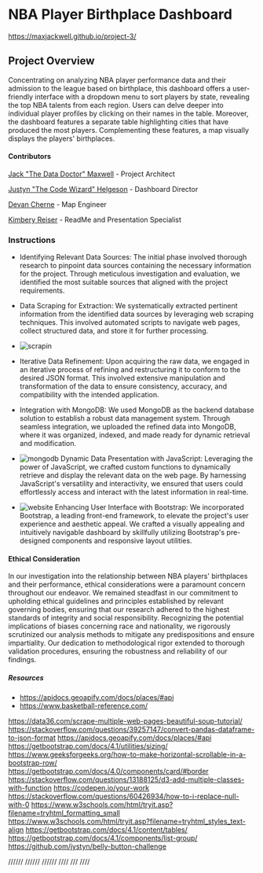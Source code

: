 # NBA Player Birthplace Dashboard
https://maxjackwell.github.io/project-3/

## Project Overview
Concentrating on analyzing NBA player performance data and their admission to the league based on birthplace, this dashboard offers a user-friendly interface with a dropdown menu to sort players by state, revealing the top NBA talents from each region. Users can delve deeper into individual player profiles by clicking on their names in the table. Moreover, the dashboard features a separate table highlighting cities that have produced the most players. Complementing these features, a map visually displays the players' birthplaces.

#### Contributors
[Jack "The Data Doctor" Maxwell](https://github.com/maxjackwell) - Project Architect

[Justyn "The Code Wizard" Helgeson](https://github.com/jystyn) - Dashboard Director

[Devan Cherne](https://www.askjeeves.com/) - Map Engineer

[Kimbery Reiser](https://github.com/kimberlyreiser) - ReadMe and Presentation Specialist


### Instructions 
- Identifying Relevant Data Sources: The initial phase involved thorough research to pinpoint data sources containing the necessary information for the project. Through meticulous investigation and evaluation, we identified the most suitable sources that aligned with the project requirements.
- Data Scraping for Extraction: We systematically extracted pertinent information from the identified data sources by leveraging web scraping techniques. This involved automated scripts to navigate web pages, collect structured data, and store it for further processing.
- ![scrapin](Resources/gifs/scrapin.gif)

- Iterative Data Refinement: Upon acquiring the raw data, we engaged in an iterative process of refining and restructuring it to conform to the desired JSON format. This involved extensive manipulation and transformation of the data to ensure consistency, accuracy, and compatibility with the intended application.
- Integration with MongoDB: We used MongoDB as the backend database solution to establish a robust data management system. Through seamless integration, we uploaded the refined data into MongoDB, where it was organized, indexed, and made ready for dynamic retrieval and modification.

- ![mongodb](Resources/gifs/mongodb.gif)
Dynamic Data Presentation with JavaScript: Leveraging the power of JavaScript, we crafted custom functions to dynamically retrieve and display the relevant data on the web page. By harnessing JavaScript's versatility and interactivity, we ensured that users could effortlessly access and interact with the latest information in real-time.

- ![website](Resources/gifs/website.gif)
Enhancing User Interface with Bootstrap: We incorporated Bootstrap, a leading front-end framework, to elevate the project's user experience and aesthetic appeal. We crafted a visually appealing and intuitively navigable dashboard by skillfully utilizing Bootstrap's pre-designed components and responsive layout utilities.

#### Ethical Consideration
In our investigation into the relationship between NBA players' birthplaces and their performance, ethical considerations were a paramount concern throughout our endeavor. We remained steadfast in our commitment to upholding ethical guidelines and principles established by relevant governing bodies, ensuring that our research adhered to the highest standards of integrity and social responsibility. Recognizing the potential implications of biases concerning race and nationality, we rigorously scrutinized our analysis methods to mitigate any predispositions and ensure impartiality. Our dedication to methodological rigor extended to thorough validation procedures, ensuring the robustness and reliability of our findings. 

##### Resources 
- https://apidocs.geoapify.com/docs/places/#api
- https://www.basketball-reference.com/











https://data36.com/scrape-multiple-web-pages-beautiful-soup-tutorial/
https://stackoverflow.com/questions/39257147/convert-pandas-dataframe-to-json-format
https://apidocs.geoapify.com/docs/places/#api
https://getbootstrap.com/docs/4.1/utilities/sizing/
https://www.geeksforgeeks.org/how-to-make-horizontal-scrollable-in-a-bootstrap-row/
https://getbootstrap.com/docs/4.0/components/card/#border
https://stackoverflow.com/questions/13188125/d3-add-multiple-classes-with-function
https://codepen.io/your-work
https://stackoverflow.com/questions/60426934/how-to-i-replace-null-with-0
https://www.w3schools.com/html/tryit.asp?filename=tryhtml_formatting_small
https://www.w3schools.com/html/tryit.asp?filename=tryhtml_styles_text-align
https://getbootstrap.com/docs/4.1/content/tables/
https://getbootstrap.com/docs/4.1/components/list-group/
https://github.com/jystyn/belly-button-challenge

//////
//////
//////
////
///
////

